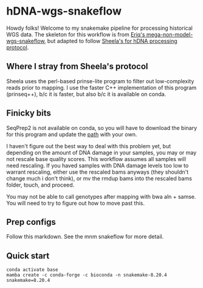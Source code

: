 # hDNA-wgs-snakeflow
Howdy folks! Welcome to my snakemake pipeline for processing historical WGS data. The skeleton for this workflow is from [Eriq's mega-non-model-wgs-snakeflow](https://github.com/eriqande/mega-non-model-wgs-snakeflow), but adapted to follow [Sheela's for hDNA processing protocol](https://www.nature.com/articles/s41558-023-01696-3).

## Where I stray from Sheela's protocol
Sheela uses the perl-based prinse-lite program to filter out low-complexity reads prior to mapping. I use the faster C++ implementation of this program (prinseq++), b/c it is faster, but also b/c it is available on conda.

## Finicky bits
SeqPrep2 is not available on conda, so you will have to download the binary for this program and update the [path]() with your own.

I haven't figure out the best way to deal with this problem yet, but depending on the amount of DNA damage in your samples, you may or may not rescale base quality scores. This workflow assumes all samples will need rescaling. If you haved samples with DNA damage levels too low to warrant rescaling, either use the rescaled bams anyways (they shouldn't change much i don't think), or mv the rmdup bams into the rescaled bams folder, touch, and proceed.

You may not be able to call genotypes after mapping with bwa aln + samse. You will need to try to figure out how to move past this.

## Prep configs
Follow this markdown. See the mnm snakeflow for more detail.

## Quick start
```
conda activate base
mamba create -c conda-forge -c bioconda -n snakemake-8.20.4 snakemake=8.20.4
```
